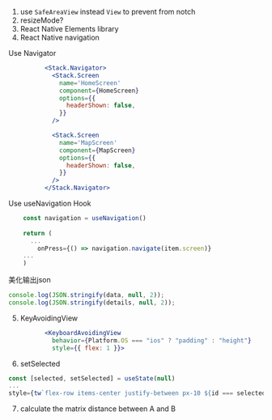 1. use `SafeAreaView` instead `View` to prevent from notch
2. resizeMode?
3. React Native Elements library
4. React Native navigation

Use Navigator

```jsx
          <Stack.Navigator>
            <Stack.Screen
              name='HomeScreen'
              component={HomeScreen}
              options={{
                headerShown: false,
              }}
            />

            <Stack.Screen
              name='MapScreen'
              component={MapScreen}
              options={{
                headerShown: false,
              }}
            />
          </Stack.Navigator>
```

Use useNavigation Hook

```jsx
    const navigation = useNavigation()
    
    return (
      ...
        onPress={() => navigation.navigate(item.screen)}
    ...
    )

```

美化输出json

```js
console.log(JSON.stringify(data, null, 2));
console.log(JSON.stringify(details, null, 2));
```

5. KeyAvoidingView

```jsx
          <KeyboardAvoidingView
            behavior={Platform.OS === "ios" ? "padding" : "height"}
            style={{ flex: 1 }}>
```

6. setSelected

```jsx
const [selected, setSelected] = useState(null)
...
style={tw`flex-row items-center justify-between px-10 ${id === selected?.id && "bg-gray-200"}`}
```

7. calculate the matrix distance between A and B

